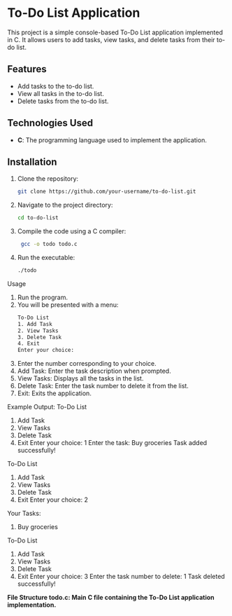 # To-Do List Application

This project is a simple console-based To-Do List application implemented in C. It allows users to add tasks, view tasks, and delete tasks from their to-do list.

## Features

- Add tasks to the to-do list.
- View all tasks in the to-do list.
- Delete tasks from the to-do list.

## Technologies Used

- **C**: The programming language used to implement the application.

## Installation

1. Clone the repository:
   ```bash
   git clone https://github.com/your-username/to-do-list.git
2. Navigate to the project directory:
   ```bash
   cd to-do-list
3. Compile the code using a C compiler:
   ```bash
    gcc -o todo todo.c

4. Run the executable:
   ```bash
   ./todo

Usage
1. Run the program.
2. You will be presented with a menu:
   ```bash
   To-Do List
   1. Add Task
   2. View Tasks
   3. Delete Task
   4. Exit
   Enter your choice:
3. Enter the number corresponding to your choice.
1. Add Task: Enter the task description when prompted.
2. View Tasks: Displays all the tasks in the list.
3. Delete Task: Enter the task number to delete it from the list.
4. Exit: Exits the application.

Example Output:
To-Do List
1. Add Task
2. View Tasks
3. Delete Task
4. Exit
Enter your choice: 1
Enter the task: Buy groceries
Task added successfully!

To-Do List
1. Add Task
2. View Tasks
3. Delete Task
4. Exit
Enter your choice: 2

Your Tasks:
1. Buy groceries

To-Do List
1. Add Task
2. View Tasks
3. Delete Task
4. Exit
Enter your choice: 3
Enter the task number to delete: 1
Task deleted successfully!

**File Structure
todo.c: Main C file containing the To-Do List application implementation.**
